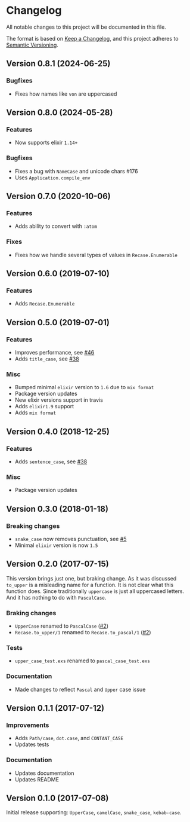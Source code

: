 # Changelog

All notable changes to this project will be documented in this file.

The format is based on [Keep a Changelog](https://keepachangelog.com/en/1.0.0/),
and this project adheres to [Semantic Versioning](https://semver.org/spec/v2.0.0.html).


## Version 0.8.1 (2024-06-25)

### Bugfixes

- Fixes how names like `von` are uppercased


## Version 0.8.0 (2024-05-28)

### Features

- Now supports elixir `1.14+`

### Bugfixes

- Fixes a bug with `NameCase` and unicode chars #176
- Uses `Application.compile_env`


## Version 0.7.0 (2020-10-06)

### Features

- Adds ability to convert with `:atom`

### Fixes

- Fixes how we handle several types of values in `Recase.Enumerable`


## Version 0.6.0 (2019-07-10)

### Features

- Adds `Recase.Enumerable`


## Version 0.5.0 (2019-07-01)

### Features

- Improves performance, see [#46](https://github.com/wemake-services/recase/pull/46)
- Adds `title_case`, see [#38](https://github.com/wemake-services/recase/pull/39)

### Misc

- Bumped minimal `elixir` version to `1.6` due to `mix format`
- Package version updates
- New elixir versions support in travis
- Adds `elixir1.9` support
- Adds `mix format`


## Version 0.4.0 (2018-12-25)

### Features

- Adds `sentence_case`, see [#38](https://github.com/wemake-services/recase/pull/38)

### Misc

- Package version updates


## Version 0.3.0 (2018-01-18)

### Breaking changes

- `snake_case` now removes punctuation, see [#5](https://github.com/wemake-services/recase/issues/5)
- Minimal `elixir` version is now `1.5`


## Version 0.2.0 (2017-07-15)

This version brings just one, but braking change. As it was discussed `to_upper` is a misleading name for a function. It is not clear what this function does. Since traditionally `uppercase` is just all uppercased letters. And it has nothing to do with `PascalCase`.

### Braking changes

- `UpperCase` renamed to `PascalCase` ([#2](https://github.com/wemake-services/recase/issues/2))
- `Recase.to_upper/1` renamed to `Recase.to_pascal/1` ([#2](https://github.com/wemake-services/recase/issues/2))

### Tests

- `upper_case_test.exs` renamed to `pascal_case_test.exs`

### Documentation

- Made changes to reflect `Pascal` and `Upper` case issue


## Version 0.1.1 (2017-07-12)

### Improvements

- Adds `Path/case`, `dot.case`, and `CONTANT_CASE`
- Updates tests

### Documentation

- Updates documentation
- Updates README


## Version 0.1.0 (2017-07-08)

Initial release supporting: `UpperCase`, `camelCase`, `snake_case`, `kebab-case`.
